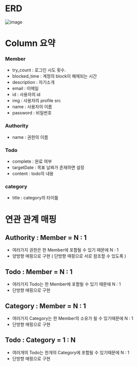 # ERD

![image](https://github.com/Hyeon-Uk/MyTodoList/assets/43038815/90e785a2-c2d0-4240-b773-3bac6f4cb9b9)
# Column 요약

### Member
- try_count : 로그인 시도 횟수.
- blocked_time : 계정의 block이 해제되는 시간
- description : 자기소개
- email : 이메일
- id : 사용자의 id
- img : 사용자의 profile src
- name : 사용자의 이름
- password : 비밀번호

### Authority
- name : 권한의 이름

### Todo
- complete : 완료 여부
- targetDate : 목표 날짜가 존재하면 설정
- content : todo의 내용

### category
- title : category의 타이틀

# 연관 관계 매핑
## Authority : Member = N : 1
- 여러가지 권한은 한 Member에 포함될 수 있기 때문에 N : 1
- 양방향 매핑으로 구현 ( 단방향 매핑으로 서로 참조할 수 있도록 )

## Todo : Member =  N : 1
- 여러가지 Todo는 한 Member에 포함될 수 있기 때문에 N : 1
- 단방향 매핑으로 구현

## Category : Member = N : 1
- 여러가지 Category는 한 Member의 소유가 될 수 있기때문에 N : 1
- 단방향 매핑으로 구현

## Todo : Category = 1 : N
- 여러개의 Todo는 한개의 Category에 포함될 수 있기때문에 N : 1
- 단방향 매핑으로 구현